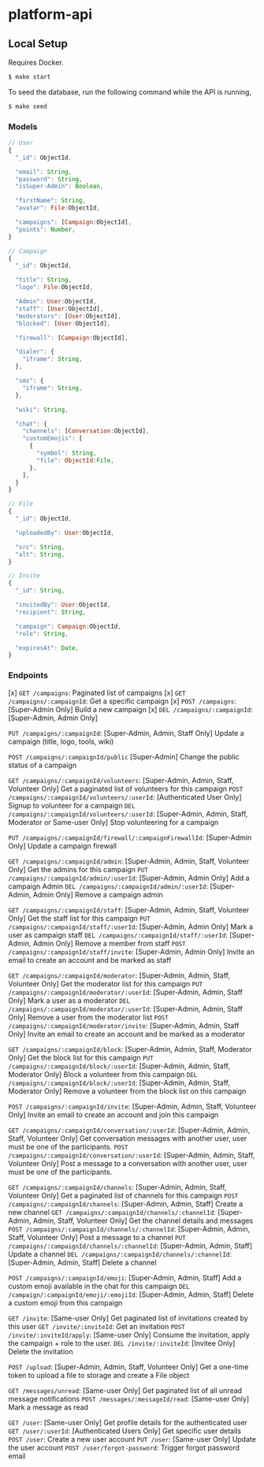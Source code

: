 # platform-api

## Local Setup

Requires Docker.

```sh
$ make start
```

To seed the database, run the following command while the API is running,

```sh
$ make seed
```

### Models

```js
// User
{
  "_id": ObjectId,

  "email": String,
  "password": String,
  "isSuper-Admin": Boolean,

  "firstName": String,
  "avatar": File:ObjectId,

  "campaigns": [Campaign:ObjectId],
  "points": Number,
}

// Campaign
{
  "_id": ObjectId,

  "title": String,
  "logo": File:ObjectId,

  "Admin": User:ObjectId,
  "staff": [User:ObjectId],
  "moderators": [User:ObjectId],
  "blocked": [User:ObjectId],

  "firewall": [Campaign:ObjectId],

  "dialer": {
    "iframe": String,
  },

  "sms": {
    "iframe": String,
  },

  "wiki": String,

  "chat": {
    "channels": [Conversation:ObjectId],
    "customEmojis": [
      {
        "symbol": String,
        "file": ObjectId:File,
      },
    ],
  }
}

// File
{
  "_id": ObjectId,

  "uploadedBy": User:ObjectId,

  "src": String,
  "alt": String,
}

// Invite
{
  "_id": String,

  "invitedBy": User:ObjectId,
  "recipient": String,

  "campaign": Campaign:ObjectId,
  "role": String,

  "expiresAt": Date,
}
```

### Endpoints

[x] `GET /campaigns`: Paginated list of campaigns
[x] `GET /campaigns/:campaignId`: Get a specific campaign
[x] `POST /campaigns`: [Super-Admin Only] Build a new campaign
[x] `DEL /campaigns/:campaignId`: [Super-Admin, Admin Only]

`PUT /campaigns/:campaignId`: [Super-Admin, Admin, Staff Only] Update a campaign (title, logo, tools, wiki)

`POST /campaigns/:campaignId/public` [Super-Admin] Change the public status of a campaign

`GET /campaigns/:campaignId/volunteers`: [Super-Admin, Admin, Staff, Volunteer Only] Get a paginated list of volunteers for this campaign
`POST /campaigns/:campaignId/volunteers/:userId`: [Authenticated User Only] Signup to volunteer for a campaign
`DEL /campaigns/:campaignId/volunteers/:userId`: [Super-Admin, Admin, Staff, Moderator or Same-user Only] Stop volunteering for a campaign

`PUT /campaigns/:campaignId/firewall/:campaignFirewallId`: [Super-Admin Only] Update a campaign firewall

`GET /campaigns/:campaignId/admin`: [Super-Admin, Admin, Staff, Volunteer Only] Get the admins for this campaign
`PUT /campaigns/:campaignId/admin/:userId`: [Super-Admin, Admin Only] Add a campaign Admin
`DEL /campaigns/:campaignId/admin/:userId`: [Super-Admin, Admin Only] Remove a campaign admin

`GET /campaigns/:campaignId/staff`: [Super-Admin, Admin, Staff, Volunteer Only] Get the staff list for this campaign
`PUT /campaigns/:campaignId/staff/:userId`: [Super-Admin, Admin Only] Mark a user as campaign staff
`DEL /campaigns/:campaignId/staff/:userId`: [Super-Admin, Admin Only] Remove a member from staff
`POST /campaigns/:campaignId/staff/invite`: [Super-Admin, Admin Only] Invite an email to create an account and be marked as staff

`GET /campaigns/:campaignId/moderator`: [Super-Admin, Admin, Staff, Volunteer Only] Get the moderator list for this campaign
`PUT /campaigns/:campaignId/moderator/:userId`: [Super-Admin, Admin, Staff Only] Mark a user as a moderator
`DEL /campaigns/:campaignId/moderator/:userId`: [Super-Admin, Admin, Staff Only] Remove a user from the moderator list
`POST /campaigns/:campaignId/moderator/invite`: [Super-Admin, Admin, Staff Only] Invite an email to create an account and be marked as a moderator

`GET /campaigns/:campaignId/block`: [Super-Admin, Admin, Staff, Moderator Only] Get the block list for this campaign
`PUT /campaigns/:campaignId/block/:userId`: [Super-Admin, Admin, Staff, Moderator Only] Block a volunteer from this campaign
`DEL /campaigns/:campaignId/block/:userId`: [Super-Admin, Admin, Staff, Moderator Only] Remove a volunteer from the block list on this campaign

`POST /campaigns/:campaignId/invite`: [Super-Admin, Admin, Staff, Volunteer Only] Invite an email to create an account and join this campaign

`GET /campaigns/:campaignId/conversation/:userId`: [Super-Admin, Admin, Staff, Volunteer Only] Get conversation messages with another user, user must be one of the participants.
`POST /campaigns/:campaignId/conversation/:userId`: [Super-Admin, Admin, Staff, Volunteer Only] Post a message to a conversation with another user, user must be one of the participants.

`GET /campaigns/:campaignId/channels`: [Super-Admin, Admin, Staff, Volunteer Only] Get a paginated list of channels for this campaign
`POST /campaigns/:campaignId/channels`: [Super-Admin, Admin, Staff] Create a new channel
`GET /campaigns/:campaignId/channels/:channelId`: [Super-Admin, Admin, Staff, Volunteer Only] Get the channel details and messages
`POST /campaigns/:campaignId/channels/:channelId`: [Super-Admin, Admin, Staff, Volunteer Only] Post a message to a channel
`PUT /campaigns/:campaignId/channels/:channelId`: [Super-Admin, Admin, Staff] Update a channel
`DEL /campaigns/:campaignId/channels/:channelId`: [Super-Admin, Admin, Staff] Delete a channel

`POST /campaigns/:campaignId/emoji`: [Super-Admin, Admin, Staff] Add a custom emoji available in the chat for this campaign
`DEL /campaign/:campaignId/emoji/:emojiId`: [Super-Admin, Admin, Staff] Delete a custom emoji from this campaign

`GET /invite`: [Same-user Only] Get paginated list of invitations created by this user
`GET /invite/:inviteId`: Get an invitation
`POST /invite/:inviteId/apply`: [Same-user Only] Consume the invitation, apply the campaign + role to the user.
`DEL /invite/:inviteId`: [Invitee Only] Delete the invitation

`POST /upload`: [Super-Admin, Admin, Staff, Volunteer Only] Get a one-time token to upload a file to storage and create a File object

`GET /messages/unread`: [Same-user Only] Get paginated list of all unread message notifications
`POST /messages/:messageId/read`: [Same-user Only] Mark a message as read

`GET /user`: [Same-user Only] Get profile details for the authenticated user
`GET /user/:userId`: [Authenticated Users Only] Get specific user details
`POST /user`: Create a new user account
`PUT /user`: [Same-user Only] Update the user account
`POST /user/forgot-password`: Trigger forgot password email
